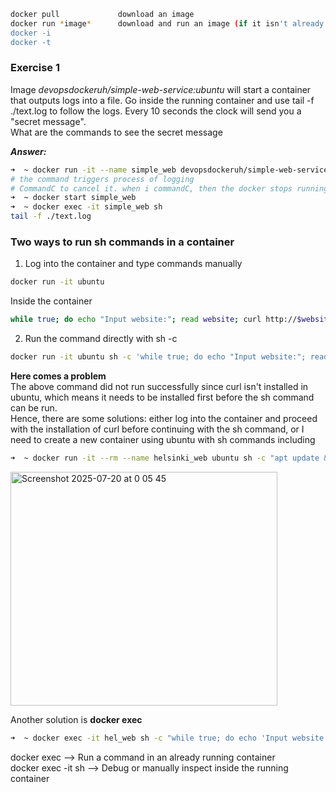 ```bash
docker pull             download an image
docker run *image*      download and run an image (if it isn't already downloaded in the local machine)
docker -i
docker -t
```
### Exercise 1
Image _devopsdockeruh/simple-web-service:ubuntu_ will start a container that outputs logs into a file. Go inside the running container and use tail -f ./text.log to follow the logs. Every 10 seconds the clock will send you a "secret message".  
What are the commands to see the secret message

***Answer:***
```bash
➜  ~ docker run -it --name simple_web devopsdockeruh/simple-web-service:ubuntu
# the command triggers process of logging
# CommandC to cancel it. when i commandC, then the docker stops running as well. I need to restartir again
➜  ~ docker start simple_web
➜  ~ docker exec -it simple_web sh
tail -f ./text.log
```

### Two ways to run sh commands in a container

1. Log into the container and type commands manually
```bash
docker run -it ubuntu
```
Inside the container
```sh
while true; do echo "Input website:"; read website; curl http://$website; done
```
2. Run the command directly with sh -c
```bash
docker run -it ubuntu sh -c 'while true; do echo "Input website:"; read website; curl http://\$website; done'
```
**Here comes a problem**  
  The above command did not run successfully since curl isn't installed in ubuntu, which means it needs to be installed first before the sh command can be run.  
  Hence, there are some solutions: either log into the container and proceed with the installation of curl before continuing with the sh command, or I need to create a new container using ubuntu with sh commands including 
```bash
➜  ~ docker run -it --rm --name helsinki_web ubuntu sh -c "apt update && apt install -y curl && while true; do echo 'Input website:'; read website; echo 'Searching..'; sleep 1; curl http://\$website; done"
```
<img width="427" height="374" alt="Screenshot 2025-07-20 at 0 05 45" src="https://github.com/user-attachments/assets/d416d01a-19a7-443e-b865-88e5dc32d272" />

Another solution is **docker exec**  
```sh
➜  ~ docker exec -it hel_web sh -c "while true; do echo 'Input website:'; read website; echo 'Searching...'; sleep 1; curl http://\$website; done"
```

docker exec                          -->      Run a command in an already running container  
docker exec -it <nameofcontainer> sh -->      Debug or manually inspect inside the running container
